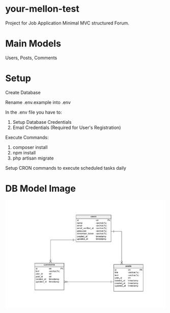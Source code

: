 # your-mellon-test
Project for Job Application
Minimal MVC structured Forum.


# Main Models
Users, Posts, Comments


# Setup
Create Database

Rename .env.example into .env

In the .env file you have to:
1. Setup Database Credentials
2. Email Credentials (Required for User's Registration)

Execute Commands:
1. composer install
2. npm install
3. php artisan migrate

Setup CRON commands to execute scheduled tasks daily


# DB Model Image
![Alt text](db_model.png?raw=true "db model")
